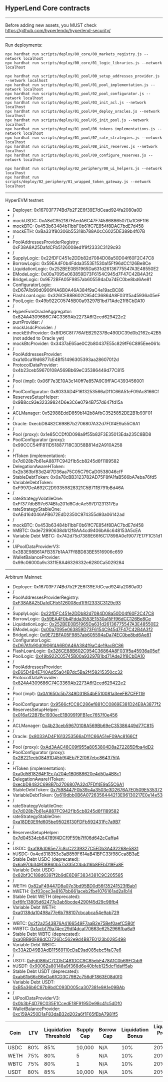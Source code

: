 ## HyperLend Core contracts

---

Before adding new assets, you MUST check https://github.com/hyperlendx/hyperlend-security/

---

Run deployments:

```
npx hardhat run scripts/deploy/00_core/00_markets_registry.js --network localhost
npx hardhat run scripts/deploy/00_core/01_logic_libraries.js --network localhost

npx hardhat run scripts/deploy/01_pool/00_setup_addresses_provider.js --network localhost
npx hardhat run scripts/deploy/01_pool/01_pool_implementation.js --network localhost
npx hardhat run scripts/deploy/01_pool/02_pool_configurator.js --network localhost
npx hardhat run scripts/deploy/01_pool/03_init_acl.js --network localhost
npx hardhat run scripts/deploy/01_pool/04_deploy_oracles.js --network localhost
npx hardhat run scripts/deploy/01_pool/05_init_pool.js --network localhost
npx hardhat run scripts/deploy/01_pool/06_tokens_implementations.js --network localhost
npx hardhat run scripts/deploy/01_pool/07_rate_strategies.js --network localhost
npx hardhat run scripts/deploy/01_pool/08_init_reserves.js --network localhost
npx hardhat run scripts/deploy/01_pool/09_configure_reserves.js --network localhost

npx hardhat run scripts/deploy/02_periphery/00_ui_helpers.js --network localhost
npx hardhat run scripts/deploy/02_periphery/01_wrapped_token_gateway.js --network localhost
```

---

HyperEVM testnet:


- Deployer: 0x16703F774Bd7b2F2E6f39E7dCead924fa2080a0D
- /
- mockUSDC: 0xA8dC952187FAedA6C47F74586886507Da1C6F1f6
- mockBTC: 0x453b63484b11bbF0b61fC7E854f8DAC7bdE7d458
- mockETH: 0xBa331f80306b55318b788A0cC6025DE389b4f07B
- /
- PoolAddressesProviderRegistry: 0xF38A8A25DafdCFb5126008ed1f9f2333C3129c93
- /
- SupplyLogic: 0x22fDFC451e2DDb82d7084D08a50D04f60F2C47C8
- BorrowLogic: 0x59EA4F0b4Fdda3553E1530a15Ff96dCC126Be8Ce
- LiquidationLogic: 0x252BEE0B51965Da631d26136775547A3E48550E2
- EModeLogic: 0x00a7095e063859D73F6154C945d7F47C42B4A3f2
- BridgeLogic: 0x9E72BFA05F9857ab605594aDa74EC0be8bd6Ae81
- ConfiguratorLogic: 0xD67A1b90d0906f4A6B0A46A384f9aC4e19acBC86
- FlashLoanLogic: 0x326CE88B602C954C36864A8F031f5a45936a05eF
- PoolLogic: 0x49b922C05745B00a93297B1bd71Ade21f8CbDA10
- /
- HyperEvmOracleAggregator: 0x824A4309686C74C3369Ab2273A6f2ced629422e2
- purrProvider: /
- mockUsdcProvider: / 
- mockEthProvider: 0x8fD6C8f776AfEB29237Be490DC39d0b2162c42B5 (not added to Oracle yet)
- mockBtcProvider: 0x3437aE65ae0C2b80437E55c829fF6C895Eee061c
- /
- PoolAddressesProvider: 0xa1d0ca19d6877cE4Bf51496305393aa28607012d
- ProtocolDataProvider: 0x4b23ceb59670108A569Bb69eC35386449d77C815
- /
- Pool (impl): 0x06F7e3E10A3c140ff7e857A9C9fFAC4393456001
- /
- PoolConfigurator: 0x8033AD4F1613253566aD11C66A51eF09Ac8166Cf
- ReservesSetupHelper: 0x9B8cc93e32339824D6e3C6e0794B757d647fd15a
- /
- ACLManager: 0x52988EddD859b142b8AfbC3525852DE2B1b93F01
- /
- Oracle: 0xecbD8482C698B7b2706807A32d7FDf4E9a55C6A1
- /
- Pool (proxy): 0x1e85CCDf0D098a9f55b82F3E35013Eda235C8BD8
- PoolConfigurator (proxy): 0x99CCC54fF811D51887718C3D58B814d2A910A258
- /
- HToken (implementation): 0x7d028b7b61eA887FC942f1b5cb8245d6f1189582
- DelegationAwareHToken: 0x2b363bf83d24f7D36aa75C05C79CaD0538046cfF
- StableDebtToken: 0x0a78cBB3123782AD75F8fA1faB566bA7eba76fd5
- VariableDebtToken: 0xF997DeA692C2D93359828321C5B711B791bBd46A
- /
- rateStrategyVolatileOne: 0xFf377dbB97c674Bfa201d8CdcAe597D1231317Ea
- rateStrategyStableOne: 0xAEd164046AFB672EdD2350C974355d93a06142ad
- /
- mockBTC: 0x453b63484b11bbF0b61fC7E854f8DAC7bdE7d458
- hMBTC: 0xde72990638db12f8AA4cd9406bA6c648153A5cEA
- Variable Debt MBTC: 0x742d75d7389E66f6C17898A0e19077E17F1C51d1
- /
- UiPoolDataProviderV3: 0x3B3E98B61AFB357b1AA7Ff8BD83BE5516906c659
- WalletBalanceProvider: 0x99c06000a9c3311E8A46326332e6280Ca5029284

---

Arbitrum Mainnet:


- Deployer: 0x16703F774Bd7b2F2E6f39E7dCead924fa2080a0D
- /
- PoolAddressesProviderRegistry: [0xF38A8A25DafdCFb5126008ed1f9f2333C3129c93](https://arbiscan.io/address/0xF38A8A25DafdCFb5126008ed1f9f2333C3129c93)
- /
- SupplyLogic: [0x22fDFC451e2DDb82d7084D08a50D04f60F2C47C8](https://arbiscan.io/address/0x22fDFC451e2DDb82d7084D08a50D04f60F2C47C8)
- BorrowLogic: [0x59EA4F0b4Fdda3553E1530a15Ff96dCC126Be8Ce](https://arbiscan.io/address/0x59EA4F0b4Fdda3553E1530a15Ff96dCC126Be8Ce)
- LiquidationLogic: [0x252BEE0B51965Da631d26136775547A3E48550E2](https://arbiscan.io/address/0x252BEE0B51965Da631d26136775547A3E48550E2)
- EModeLogic: [0x00a7095e063859D73F6154C945d7F47C42B4A3f2](https://arbiscan.io/address/0x00a7095e063859D73F6154C945d7F47C42B4A3f2)
- BridgeLogic: [0x9E72BFA05F9857ab605594aDa74EC0be8bd6Ae81](https://arbiscan.io/address/0x9E72BFA05F9857ab605594aDa74EC0be8bd6Ae81)
- ConfiguratorLogic: [0xD67A1b90d0906f4A6B0A46A384f9aC4e19acBC86](https://arbiscan.io/address/0xD67A1b90d0906f4A6B0A46A384f9aC4e19acBC86)
- FlashLoanLogic: [0x326CE88B602C954C36864A8F031f5a45936a05eF](https://arbiscan.io/address/0x326CE88B602C954C36864A8F031f5a45936a05eF)
- PoolLogic: [0x49b922C05745B00a93297B1bd71Ade21f8CbDA10](https://arbiscan.io/address/0x49b922C05745B00a93297B1bd71Ade21f8CbDA10)
- /
- PoolAddressesProvider: [0xE65D4B4E740Ad55a04B7dc5Ba2f458215350cc32](https://arbiscan.io/address/0xE65D4B4E740Ad55a04B7dc5Ba2f458215350cc32)
- ProtocolDataProvider: [0x824A4309686C74C3369Ab2273A6f2ced629422e2](https://arbiscan.io/address/0x824A4309686C74C3369Ab2273A6f2ced629422e2)
- /
- Pool (impl): [0x0A1650c5b7349D31B54bE510081a3eeFB7CFF119](https://arbiscan.io/address/0x0A1650c5b7349D31B54bE510081a3eeFB7CFF119)
- /
- PoolConfigurator: [0x9566cfCC8C286ef881CC0869E381D24E8A3877f2](https://arbiscan.io/address/0x9566cfCC8C286ef881CC0869E381D24E8A3877f2)
- ReservesSetupHelper: [0x016af22B7Bc1930ecE1B09919FB1ec7657f0e456](https://arbiscan.io/address/0x016af22B7Bc1930ecE1B09919FB1ec7657f0e456)
- /
- ACLManager: [0x4b23ceb59670108A569Bb69eC35386449d77C815](https://arbiscan.io/address/0x4b23ceb59670108A569Bb69eC35386449d77C815)
- /
- Oracle: [0x8033AD4F1613253566aD11C66A51eF09Ac8166Cf](https://arbiscan.io/address/0x8033AD4F1613253566aD11C66A51eF09Ac8166Cf)
- /
- Pool (proxy): [0xAd3AAC48C09f955a8053804D8a272285Dfba4dD2](https://arbiscan.io/address/0xAd3AAC48C09f955a8053804D8a272285Dfba4dD2)
- PoolConfigurator (proxy): [0x2B221eeb08491D45b9f4Eb7F2f067ebc864375fA](https://arbiscan.io/address/0x2B221eeb08491D45b9f4Eb7F2f067ebc864375fA)
- /
- HToken (implementation): [0xa0d5B18264F1Ec7a204e1B0688620e4d50a4B8c1](https://arbiscan.io/address/0xa0d5B18264F1Ec7a204e1B0688620e4d50a4B8c1)
- DelegationAwareHToken: [0xecbD8482C698B7b2706807A32d7FDf4E9a55C6A1](https://arbiscan.io/address/0xecbD8482C698B7b2706807A32d7FDf4E9a55C6A1)
- StableDebtToken: [0x7598447F0b39c4a3503e3D2676A7E0509E535372](https://arbiscan.io/address/0x7598447F0b39c4a3503e3D2676A7E0509E535372)
- VariableDebtToken: [0x619dbb0B6A0726356444213E96130217E0e14e53](https://arbiscan.io/address/0x619dbb0B6A0726356444213E96130217E0e14e53)
- /
- rateStrategyVolatileOne: [0x7d028b7b61eA887FC942f1b5cb8245d6f1189582](https://arbiscan.io/address/0x7d028b7b61eA887FC942f1b5cb8245d6f1189582)
- rateStrategyStableOne: [0xa18DE0E9fd605be95026130FDFb592431Fc7a9B7](https://arbiscan.io/address/0xa18de0e9fd605be95026130fdfb592431fc7a9b7)
- /
- ReservesSetupHelper: [0x7d04534cb84789f4DCf9F59b7ff06d642cCaffa4](https://arbiscan.io/address/0x7d04534cb84789f4DCf9F59b7ff06d642cCaffa4)
- /
- USDC: [0xaf88d065e77c8cC2239327C5EDb3A432268e5831](https://arbiscan.io/address/0xaf88d065e77c8cC2239327C5EDb3A432268e5831)
- hUSDC: [0x4ed318353e3aB859F614aB41BFC33f98Cca8B3aE](https://arbiscan.io/address/0x4ed318353e3ab859f614ab41bfc33f98cca8b3ae)
- Stable Debt USDC (deprecated): [0x6a970b349D8B60b57a335C0bdd16b8EEbD19Fa8F](https://arbiscan.io/address/0x6a970b349D8B60b57a335C0bdd16b8EEbD19Fa8F)
- Variable Debt USDC: [0x82bf3C188d6397f2b9dE6D9F3834381C9C205585](https://arbiscan.io/address/0x82bf3C188d6397f2b9dE6D9F3834381C9C205585)
- /
- WETH: [0x82aF49447D8a07e3bd95BD0d56f35241523fBab1](https://arbiscan.io/address/0x82aF49447D8a07e3bd95BD0d56f35241523fBab1)
- hWETH: [0xf03cec3e8167bb661aceb2fbe1076161ad2a1b14](https://arbiscan.io/address/0xf03cec3e8167bb661aceb2fbe1076161ad2a1b14)
- Stable Debt WETH (deprecated): [0xf6fc13805d62477e3ab5bcde4290f45d29c98fb4](https://arbiscan.io/address/0xf6fc13805d62477e3ab5bcde4290f45d29c98fb4)
- Variable Debt WETH: [0xa0138da10498a77e6b798107cbcabca54e9ab729](https://arbiscan.io/address/0xa0138da10498a77e6b798107cbcabca54e9ab729)
- /
- WBTC: [0x2f2a2543B76A4166549F7aaB2e75Bef0aefC5B0f](https://arbiscan.io/address/0x2f2a2543B76A4166549F7aaB2e75Bef0aefC5B0f)
- hWBTC: [0x1acbf79a74ec29df4dcaf70663e6252966fba6a9](https://arbiscan.io/address/0x1acbf79a74ec29df4dcaf70663e6252966fba6a9)
- Stable Debt WBTC (deprecated): [0xa0BB90E88dCD726Dc562e9d4B87E0123b0285498](https://arbiscan.io/address/0xa0BB90E88dCD726Dc562e9d4B87E0123b0285498)
- Variable Debt WBTC: [0x33A2D49B3AdB11569110cDaE9ad085ebc5faC7e6](https://arbiscan.io/address/0x33A2D49B3AdB11569110cDaE9ad085ebc5faC7e6)
- /
- USDT: [0xFd086bC7CD5C481DCC9C85ebE478A1C0b69FCbb9](https://arbiscan.io/address/0xFd086bC7CD5C481DCC9C85ebE478A1C0b69FCbb9)
- hUSDT: [0x90062a80148a9f368d6e40bfeb125dcf1daff5ab](https://arbiscan.io/address/0x90062a80148a9f368d6e40bfeb125dcf1daff5ab)
- Stable Debt USDT (deprecated): [0xab61b66cB6eDa6fCD3C79B2c756dF1863E08d0f0](https://arbiscan.io/address/0xab61b66cB6eDa6fCD3C79B2c756dF1863E08d0f0)
- Variable Debt USDT: [0xB5a36b6C87b9bdC093D005ca307381e9A1e09BAb](https://arbiscan.io/address/0xB5a36b6C87b9bdC093D005ca307381e9A1e09BAb)
- /
- UiPoolDataProviderV3: [0x0b3bF4D76C035E1CcedE18F9195De98c41c5dDf0](https://arbiscan.io/address/0x0b3bF4D76C035E1CcedE18F9195De98c41c5dDf0)
- WalletBalanceProvider: [0xc159A250D1aF83daB32d202a6f1F65fEbA7981f5](https://arbiscan.io/address/0xc159A250D1aF83daB32d202a6f1F65fEbA7981f5)


| Coin    | LTV | Liquidation Threshold | Supply Cap | Borrow Cap | Liquidation Bonus | Liquidation Protocol Fee | Reserve Factor |
| -------- | ------- | ------- | ------- | ------- | ------- | ------- | ------- |
| USDC | 80%  | 85% | 10,000  | N/A | 10% | 20% | 20%
| WETH | 75%  | 80% | 5       | N/A | 10% | 20% | 20%
| WBTC | 75%  | 80% | 1       | N/A | 10% | 20% | 20%
| USDT | 80%  | 85% | 10,000  | N/A | 10% | 20% | 20%
